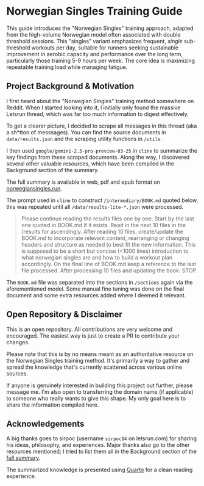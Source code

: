 # Norwegian Singles Training Guide

This guide introduces the "Norwegian Singles" training approach, adapted from the high-volume Norwegian model often associated with double threshold sessions. This "singles" variant emphasizes frequent, *single* sub-threshold workouts per day, suitable for runners seeking sustainable improvement in aerobic capacity and performance over the long term, particularly those training 5-9 hours per week. The core idea is maximizing repeatable training load while managing fatigue.

## Project Background & Motivation

I first heard about the "Norwegian Singles" training method somewhere on Reddit. When I started looking into it, I initially only found the massive Letsrun thread, which was far too much information to digest effectively.

To get a clearer picture, I decided to scrape all messages in this thread (aka a sh*tton of messsages). You can find the source documents in `data/results.json` and the scraping utility functions in `/utils`.

I then used `google/gemini-2.5-pro-preview-03-25` in `cline` to summarize the key findings from these scraped documents. Along the way, I discovered several other valuable resources, which have been compiled in the Background section of the summary.

The full summary is available in web, pdf and epub format on [norwegiansingles.run](https://norwegiansingles.run).

The prompt used in `cline` to construct `/intermediary/BOOK.md` quoted below, this was repeated until all `/data/results-lite-*.json` were processed.

> Please continue reading the results files one by one. Start by the last one quoted in BOOK.md if it exists. Read in the next 10 files in the /results for ascendingly. After reading 10 files, create/update the BOOK.md to incorporate relevant content, rearranging or changing headers and structure as needed to best fit the new information. This is supposed to be a short but concise (<1000 lines) introduction to what norwegian singles are and how to build a workout plan accordingly. On the final line of BOOK.md keep a reference to the last file processed. After processing 10 files and updating the book: STOP.

The `BOOK.md` file was separated into the sections in `/sections` again via the aforementioned model. Some manual fine tuning was done on the final document and some extra resources added where I deemed it relevant.

## Open Repository & Disclaimer

This is an open repository. All contributions are very welcome and encouraged. The easiest way is just to create a PR to contribute your changes.

Please note that this is by no means meant as an authoritative resource on the Norwegian Singles training method. It's primarily a way to gather and spread the knowledge that's currently scattered across various online sources.

If anyone is genuinely interested in building this project out further, please message me. I'm also open to transferring the domain name (if applicable) to someone who really wants to give this shape. My only goal here is to share the information compiled here.

## Acknowledgements

A big thanks goes to sirpoc (username `sirpoc84` on letsrun.com) for sharing his ideas, philosophy, and experiences. Major thanks also go to the other resources mentioned; I tried to list them all in the Background section of the [full summary](https://norwegiansingles.run).

The summarized knowledge is presented using [Quarto](https://quarto.org/) for a clean reading experience.
